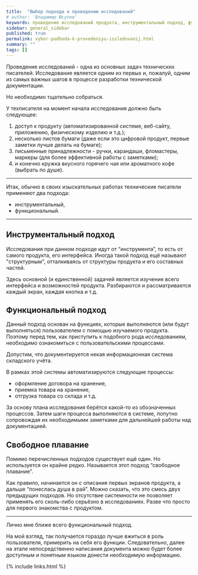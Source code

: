 ```yaml
---
title:  "Выбор подхода к проведению исследований"
# author: 'Владимир Юсупов'
keywords: проведение исследований продукта, инструментальный подход, функциональный подход, техписатель, технический писатель москва, заметки техписателя
sidebar: general_sidebar
published: true
permalink: vybor-podhoda-k-provedeniyu-issledovanij.html
summary: ""
tags: []
---
```


Проведение исследований - одна из основных задач технических писателей. Исследование является одним из первых и, пожалуй, одним из самых важных шагов в процессе разработки технической документации. 

Но необходимо тщательно собраться. 

У техписателя на момент начала исследования должно быть следующее:

1. доступ к продукту (автоматизированной системе, веб-сайту, приложению, физическому изделию и т.д.);
2. несколько листов бумаги (даже если это цифровой продукт, первые заметки лучше делать на бумаге);
3. письменные принадлежности - ручки, карандаши, фломастеры, маркеры (для более эффективной работы с заметками);
4. и конечно кружка вкусного горячего чая или ароматного кофе (выбрать по душе).

***

Итак, обычно в своих изыскательных работах технические писатели применяют два подхода:

- инструментальный,
- функциональный.

***

## Инструментальный подход

Исследования при данном подходе идут от “инструмента”, то есть от самого продукта, его интерфейса. Иногда такой подход ещё называют "структурным", отталкиваясь от структуры продукта и его составных частей. 

Здесь основной (и единственной) задачей является изучение всего интерфейса и возможностей продукта. Разбираются и рассматривается каждый экран, каждая кнопка и т.д.

## Функциональный подход

Данный подход основан на функциях, которые выполняются (или будут выполняться) пользователем с помощью изучаемого продукта. Поэтому перед тем, как приступить к подобного рода исследованиям, необходимо ознакомиться с пользовательскими процессами. 

Допустим, что документируется некая информационная система складского учёта. 

В рамках этой системы автоматизируются следующие процессы:

* оформление договора на хранение,
* приемка товара на хранение,
* отгрузка товара со склада и т.д.

За основу плана исследования берётся какой-то из обозначенных процессов. Затем шаги процесса выполняются в системе, попутно сопровождая их необходимыми заметками для дальнейшей работы над документацией.

## Свободное плавание

Помимо перечисленных подходов существует ещё один. Но используется он крайне редко. Называется этот подход “свободное плавание”. 

Как правило, начинается он с описания первых экранов продукта, а дальше “понеслась душа в рай”. Можно сказать, что это смесь двух предыдущих подходов. Но отсутствие системности не позволяет применять его сколь-либо серьёзно в исследованиях. Разве что просто для первого знакомства с продуктом.

***

Лично мне ближе всего функциональный подход. 

На мой взгляд, так получается гораздо лучше вжиться в роль пользователя, примерить на себя его функции. Следовательно, далее на этапе непосредственно написания документа можно будет более доступным и понятным языком донести необходимую информацию.

{% include links.html %}

